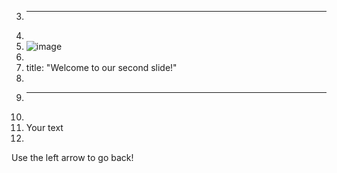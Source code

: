 3.	---
4.	
5.	![image](https://user-images.githubusercontent.com/80358446/110551076-7818c280-80fa-11eb-8bf2-33f7feb40205.png)
6.	
7.	title: "Welcome to our second slide!"
8.	
9.	---
10.	
11.	Your text
12.	
Use the left arrow to go back!

